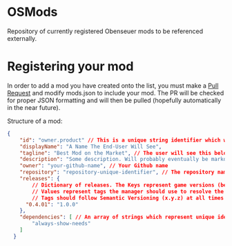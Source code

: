 # OSMods
Repository of currently registered Obenseuer mods to be referenced externally.

# Registering your mod
In order to add a mod you have created onto the list, you must make a [Pull Request](https://docs.github.com/en/pull-requests/collaborating-with-pull-requests/proposing-changes-to-your-work-with-pull-requests/creating-a-pull-request) and modify mods.json to include your mod. The PR will be checked for proper JSON formatting and will then be pulled (hopefully automatically in the near future).

Structure of a mod:
```json
{
    "id": "owner.product" // This is a unique string identifier which will help identify this mod easily for dependency resolution and otherwise. Preferably, this should use Reverse Domain Name notation and be the same as your Harmony/BIE mod identifier.
    "displayName": "A Name The End-User Will See",
    "tagline": "Best Mod on the Market", // The user will see this below the mod's name.
    "description": "Some description. Will probably eventually be markdown but not used so leave an empty string or something." // Unused currently, I will see about doing this later because I have some ideas.
    "owner": "your-github-name", // Your Github name
    "repository": "repository-unique-identifier", // The repository name (the one used to clone it). 
    "releases": {
        // Dictionary of releases. The Keys represent game versions (below shown which are supported).
        // Values represent tags the manager should use to resolve the download link.
        // Tags should follow Semantic Versioning (x.y.z) at all times so the manager can properly compare them.
      "0.4.01": "1.0.0"
    },
    "dependencies": [ // An array of strings which represent unique identifiers for the mods so they can be loaded and downloaded first.
        "always-show-needs"
    ]
  }
```

